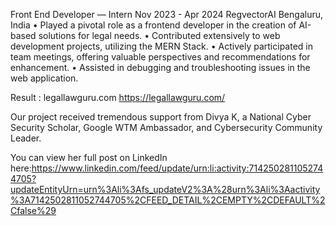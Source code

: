 Front End Developer — Intern Nov 2023 - Apr 2024
RegvectorAI Bengaluru, India
• Played a pivotal role as a frontend developer in the creation of AI-based solutions for legal needs.
• Contributed extensively to web development projects, utilizing the MERN Stack.
• Actively participated in team meetings, offering valuable perspectives and recommendations for enhancement.
• Assisted in debugging and troubleshooting issues in the web application.

Result : legallawguru.com
https://legallawguru.com/

Our project received tremendous support from Divya K, a National Cyber Security Scholar, Google WTM Ambassador, and Cybersecurity Community Leader.

You can view her full post on LinkedIn here:https://www.linkedin.com/feed/update/urn:li:activity:7142502811052744705?updateEntityUrn=urn%3Ali%3Afs_updateV2%3A%28urn%3Ali%3Aactivity%3A7142502811052744705%2CFEED_DETAIL%2CEMPTY%2CDEFAULT%2Cfalse%29
